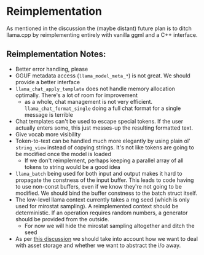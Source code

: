 # Reimplementation

As mentioned in the discussion the (maybe distant) future plan is to ditch llama.cpp by reimplementing entirely with vanilla ggml and a C++ interface.

## Reimplementation Notes:

* Better error handling, please
* GGUF metadata access (`llama_model_meta_*`) is not great. We should provide a better interface
* `llama_chat_apply_template` does not handle memory allocation optimally. There's a lot of room for improvement
    * as a whole, chat management is not very efficient. `llama_chat_format_single` doing a full chat format for a single message is terrible
* Chat templates can't be used to escape special tokens. If the user actually enters some, this just messes-up the resulting formatted text.
* Give vocab more visibility
* Token-to-text can be handled much more elegantly by using plain ol' `string_view` instead of copying strings. It's not like tokens are going to be modified once the model is loaded
    * If we don't reimplement, perhaps keeping a parallel array of all tokens to string would be a good idea
* `llama_batch` being used for both input and output makes it hard to propagate the constness of the input buffer. This leads to code having to use non-const buffers, even if we know they're not going to be modified. We should bind the buffer constness to the batch struct itself.
* The low-level llama context currently takes a rng seed (which is only used for mirostat sampling). A reimplemented context should be deterministic. If an operation requires random numbers, a generator should be provided from the outside.
    * For now we will hide the mirostat sampling altogether and ditch the seed
* As per [this discussion](https://github.com/alpaca-core/alpaca-core/discussions/53) we should take into account how we want to deal with asset storage and whether we want to abstract the i/o away.
